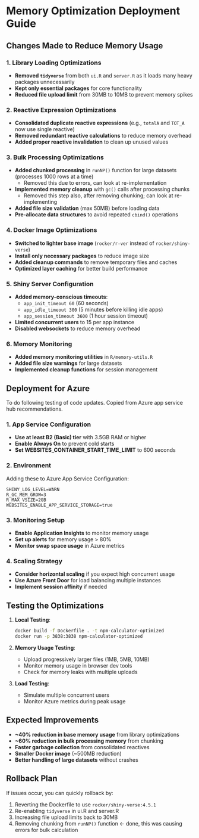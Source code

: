 # Memory Optimization Deployment Guide

## Changes Made to Reduce Memory Usage

### 1. Library Loading Optimizations

- **Removed `tidyverse`** from both `ui.R` and `server.R` as it loads many heavy packages unnecessarily
- **Kept only essential packages** for core functionality
- **Reduced file upload limit** from 30MB to 10MB to prevent memory spikes

### 2. Reactive Expression Optimizations

- **Consolidated duplicate reactive expressions** (e.g., `totalA` and `TOT_A` now use single reactive)
- **Removed redundant reactive calculations** to reduce memory overhead
- **Added proper reactive invalidation** to clean up unused values

### 3. Bulk Processing Optimizations

- **Added chunked processing** in `runNP()` function for large datasets (processes 1000 rows at a time)
   - Removed this due to errors, can look at re-implementation
- **Implemented memory cleanup** with `gc()` calls after processing chunks
   - Removed this step also, after removing chunking; can look at re-implementing
- **Added file size validation** (max 50MB) before loading data
- **Pre-allocate data structures** to avoid repeated `cbind()` operations

### 4. Docker Image Optimizations

- **Switched to lighter base image** (`rocker/r-ver` instead of `rocker/shiny-verse`)
- **Install only necessary packages** to reduce image size
- **Added cleanup commands** to remove temporary files and caches
- **Optimized layer caching** for better build performance

### 5. Shiny Server Configuration

- **Added memory-conscious timeouts**:
  - `app_init_timeout 60` (60 seconds)
  - `app_idle_timeout 300` (5 minutes before killing idle apps)
  - `app_session_timeout 3600` (1 hour session timeout)
- **Limited concurrent users** to 15 per app instance
- **Disabled websockets** to reduce memory overhead

### 6. Memory Monitoring

- **Added memory monitoring utilities** in `R/memory-utils.R`
- **Added file size warnings** for large datasets
- **Implemented cleanup functions** for session management

## Deployment for Azure

To do following testing of code updates. Copied from Azure app service hub recommendations.

### 1. App Service Configuration

- **Use at least B2 (Basic) tier** with 3.5GB RAM or higher
- **Enable Always On** to prevent cold starts
- **Set WEBSITES_CONTAINER_START_TIME_LIMIT** to 600 seconds

### 2. Environment 

Adding these to Azure App Service Configuration:

```
SHINY_LOG_LEVEL=WARN
R_GC_MEM_GROW=3
R_MAX_VSIZE=2GB
WEBSITES_ENABLE_APP_SERVICE_STORAGE=true
```

### 3. Monitoring Setup

- **Enable Application Insights** to monitor memory usage
- **Set up alerts** for memory usage > 80%
- **Monitor swap space usage** in Azure metrics

### 4. Scaling Strategy

- **Consider horizontal scaling** if you expect high concurrent usage
- **Use Azure Front Door** for load balancing multiple instances
- **Implement session affinity** if needed

## Testing the Optimizations

1. **Local Testing**:

   ```bash
   docker build -f Dockerfile . -t npm-calculator-optimized
   docker run -p 3838:3838 npm-calculator-optimized
   ```

2. **Memory Usage Testing**:

   - Upload progressively larger files (1MB, 5MB, 10MB)
   - Monitor memory usage in browser dev tools
   - Check for memory leaks with multiple uploads

3. **Load Testing**:

   - Simulate multiple concurrent users
   - Monitor Azure metrics during peak usage

## Expected Improvements

- **~40% reduction in base memory usage** from library optimizations
- **~60% reduction in bulk processing memory** from chunking
- **Faster garbage collection** from consolidated reactives  
- **Smaller Docker image** (~500MB reduction)
- **Better handling of large datasets** without crashes

## Rollback Plan

If issues occur, you can quickly rollback by:
1. Reverting the Dockerfile to use `rocker/shiny-verse:4.5.1`
2. Re-enabling `tidyverse` in ui.R and server.R
3. Increasing file upload limits back to 30MB
4. Removing chunking from `runNP()` function <- done, this was causing errors for bulk calculation
